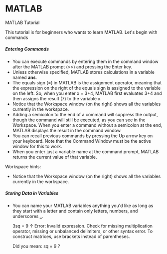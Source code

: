 # MATLAB
MATLAB Tutorial

This tutorial is for beginners who wants to learn MATLAB. Let's begin with commands

##### Entering Commands
- You can execute commands by entering them in the command window after the MATLAB prompt (>>) and pressing the Enter key.
- Unless otherwise specified, MATLAB stores calculations in a variable named **ans**.
- The equals sign (=) in MATLAB is the assignment operator, meaning that the expression on the right of the equals sign is assigned to the variable on the left. So, when you enter x = 3+4, MATLAB first evaluates 3+4 and then assigns the result (7) to the variable x.
- Notice that the Workspace window (on the right) shows all the variables currently in the workspace.
- Adding a semicolon to the end of a command will suppress the output, though the command will still be executed, as you can see in the Workspace. When you enter a command without a semicolon at the end, MATLAB displays the result in the command window.
- You can recall previous commands by pressing the Up arrow key on your keyboard. Note that the Command Window must be the active window for this to work.
- When you enter just a variable name at the command prompt, MATLAB returns the current value of that variable.


Workspace hints:

- Notice that the Workspace window (on the right) shows all the variables currently in the workspace.

##### Storing Data in Variables

- You can name your MATLAB variables anything you'd like as long as they start with a letter and contain only letters, numbers, and underscores **_**.

    3sq = 9
      ↑
    Error: Invalid expression. Check for missing multiplication operator, missing or unbalanced delimiters, or other syntax error. To construct matrices, use brackets instead of
    parentheses.

    Did you mean: sq = 9 ?
